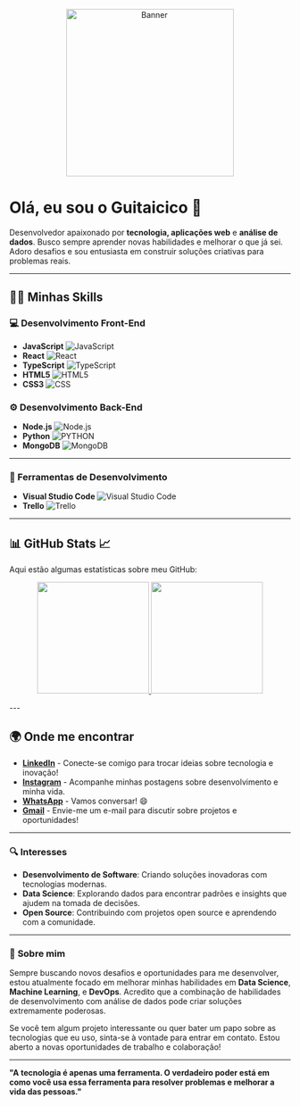 <!-- Imagem de Banner -->
<p align="center">
  <img src="https://i.imgur.com/26p4j6g.png" alt="Banner" height="300em"/>
</p>

# Olá, eu sou o Guitaicico 👋

Desenvolvedor apaixonado por **tecnologia, aplicações web** e **análise de dados**. Busco sempre aprender novas habilidades e melhorar o que já sei. Adoro desafios e sou entusiasta em construir soluções criativas para problemas reais.

---

## 🧑‍💻 Minhas Skills

### **💻 Desenvolvimento Front-End**
- **JavaScript** ![JavaScript](https://img.shields.io/badge/-JavaScript-333333?style=flat&logo=javascript)
- **React** ![React](https://img.shields.io/badge/-React-333333?style=flat&logo=react)
- **TypeScript** ![TypeScript](https://img.shields.io/badge/-TypeScript-333333?style=flat&logo=typescript)
- **HTML5** ![HTML5](https://img.shields.io/badge/-HTML5-333333?style=flat&logo=HTML5)
- **CSS3** ![CSS](https://img.shields.io/badge/-CSS-333333?style=flat&logo=CSS3&logoColor=1572B6)

### **⚙️ Desenvolvimento Back-End**
- **Node.js** ![Node.js](https://img.shields.io/badge/Node.js-333333?style=flat&logo=node.js&logoColor=43853D)
- **Python** ![PYTHON](https://img.shields.io/badge/Python-333333?style=flat&logo=python&logoColor=3776AB)
- **MongoDB** ![MongoDB](https://img.shields.io/badge/MongoDB-333333?style=flat&logo=mongodb&logoColor=4EA94B)

---

### **🔧 Ferramentas de Desenvolvimento**
- **Visual Studio Code** ![Visual Studio Code](https://img.shields.io/badge/-Visual%20Studio%20Code-333333?style=flat&logo=visual-studio-code&logoColor=007ACC)
- **Trello** ![Trello](https://img.shields.io/badge/-Trello-333333?style=flat&logo=trello&logoColor=007ACC)

---

## 📊 **GitHub Stats** 📈

Aqui estão algumas estatísticas sobre meu GitHub:

<p align="center">
  <a href="https://github.com/guizin001">
    <img height="200em" src="https://github-readme-stats.vercel.app/api?username=guizin001&theme=midnight-purple&show_icons=true"/>
    <img height="200em" src="https://github-readme-stats.vercel.app/api/top-langs/?username=guizin001&layout=donut&theme=midnight-purple&show_icons=true" />
  </a>
</p>
---

## 🌍 Onde me encontrar

- [**LinkedIn**](https://www.linkedin.com/in/guitaicico/) - Conecte-se comigo para trocar ideias sobre tecnologia e inovação!
- [**Instagram**](https://www.instagram.com/guitaicicoo/) - Acompanhe minhas postagens sobre desenvolvimento e minha vida.
- [**WhatsApp**](https://wa.me/5511961418352) - Vamos conversar! 😄
- [**Gmail**](mailto:gzdevx@gmail.com) - Envie-me um e-mail para discutir sobre projetos e oportunidades!

---

### 🔍 **Interesses**
- **Desenvolvimento de Software**: Criando soluções inovadoras com tecnologias modernas.
- **Data Science**: Explorando dados para encontrar padrões e insights que ajudem na tomada de decisões.
- **Open Source**: Contribuindo com projetos open source e aprendendo com a comunidade.

---

### 🚀 **Sobre mim**
Sempre buscando novos desafios e oportunidades para me desenvolver, estou atualmente focado em melhorar minhas habilidades em **Data Science**, **Machine Learning**, e **DevOps**. Acredito que a combinação de habilidades de desenvolvimento com análise de dados pode criar soluções extremamente poderosas.

Se você tem algum projeto interessante ou quer bater um papo sobre as tecnologias que eu uso, sinta-se à vontade para entrar em contato. Estou aberto a novas oportunidades de trabalho e colaboração!

---

**"A tecnologia é apenas uma ferramenta. O verdadeiro poder está em como você usa essa ferramenta para resolver problemas e melhorar a vida das pessoas."**
